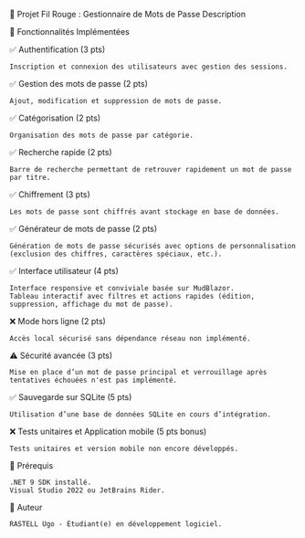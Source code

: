 📌 Projet Fil Rouge : Gestionnaire de Mots de Passe
Description

📂 Fonctionnalités Implémentées

✅ Authentification (3 pts)

    Inscription et connexion des utilisateurs avec gestion des sessions.

✅ Gestion des mots de passe (2 pts)

    Ajout, modification et suppression de mots de passe.

✅ Catégorisation (2 pts)

    Organisation des mots de passe par catégorie.

✅ Recherche rapide (2 pts)

    Barre de recherche permettant de retrouver rapidement un mot de passe par titre.

✅ Chiffrement (3 pts)

    Les mots de passe sont chiffrés avant stockage en base de données.

✅ Générateur de mots de passe (2 pts)

    Génération de mots de passe sécurisés avec options de personnalisation (exclusion des chiffres, caractères spéciaux, etc.).

✅ Interface utilisateur (4 pts)

    Interface responsive et conviviale basée sur MudBlazor.
    Tableau interactif avec filtres et actions rapides (édition, suppression, affichage du mot de passe).

❌ Mode hors ligne (2 pts)

    Accès local sécurisé sans dépendance réseau non implémenté.

⚠ Sécurité avancée (3 pts)

    Mise en place d’un mot de passe principal et verrouillage après tentatives échouées n'est pas implémenté.

✅ Sauvegarde sur SQLite (5 pts)

    Utilisation d’une base de données SQLite en cours d’intégration.

❌ Tests unitaires et Application mobile (5 pts bonus)

    Tests unitaires et version mobile non encore développés.

📌 Prérequis

    .NET 9 SDK installé.
    Visual Studio 2022 ou JetBrains Rider.


👤 Auteur

    RASTELL Ugo - Étudiant(e) en développement logiciel.


